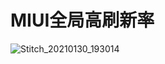 # MIUI全局高刷新率  
![Stitch_20210130_193014](https://user-images.githubusercontent.com/32336368/106357812-5da53980-6343-11eb-9b58-66aa31d8de6a.png)
